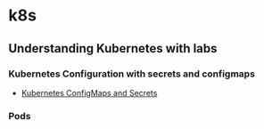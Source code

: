 # k8s

## Understanding Kubernetes with labs
### Kubernetes Configuration with secrets and configmaps
*   [Kubernetes ConfigMaps and Secrets](https://medium.com/google-cloud/kubernetes-configmaps-and-secrets-68d061f7ab5b)
### Pods
